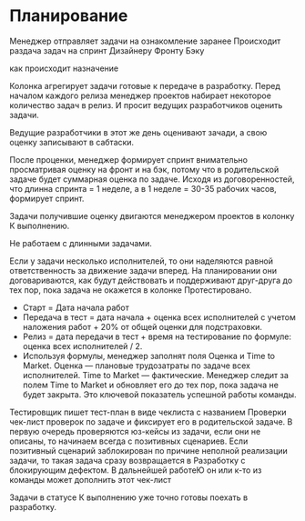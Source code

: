 # Планирование

Менеджер отправляет задачи на ознакомление заранее
Происходит раздача задач на спринт 
    Дизайнеру
    Фронту
    Бэку

как происходит назначение

Колонка агрегирует задачи готовые к передаче в разработку. Перед началом каждого релиза менеджер проектов набирает некоторое количество задач в релиз. И просит ведущих разработчиков оценить задачи.

Ведущие разработчики в этот же день оценивают зачади, а свою оценку записывают в сабтаски. 

После проценки, менеджер формирует спринт внимательно просматривая оценку на фронт и на бэк, потому что в родительской задаче будет суммарная оценка по задаче. Исходя из договоренностей, что длинна спринта = 1 неделе, а в 1 неделе = 30-35 рабочих часов, формирует спринт.

Задачи получившие оценку двигаются менеджером проектов в колонку К выполнению.


Не работаем с длинными задачами.


Если у задачи несколько исполнителей, то они наделяются равной ответственность за движение задачи вперед. На планировании они договариваются, как будут действовать и поддерживают друг-друга до тех пор, пока задача не окажется в колонке Протестировано. 

- Старт = Дата начала работ
- Передача в тест = дата начала + оценка всех исполнителей с учетом наложения работ + 20% от общей оценки для подстраховки.
- Релиз = дата передачи в тест + время на тестирование по формуле: оценка всех исполнителей / 2.
- Используя формулы, менеджер заполнят поля Оценка и Time to Market. Оценка — плановые трудозатраты по задаче всех исполнителей. Time to Market — фактические. Менеджер следит за полем Time to Market и обновляет его до тех пор, пока задача не будет закрыта. Это ключевой показатель успешной работы команды.


Тестировщик пишет тест-план в виде чеклиста с названием Проверки чек-лист проверок по задаче и фиксирует его в родительской задаче. В первую очередь проверяются юз-кейсы из задачи, если они не описаны, то начинаем всегда с позитивных сценариев. Если позитивный сценарий заблокирован по причине неполной реализации задачи, то такая задача сразу возвращается в Разработку с блокирующим дефектом. В дальнейшей работеЮ он или к-то из команды может дополнить этот чек-лист

Задачи в статусе К выполнению уже точно готовы поехать в разработку.
